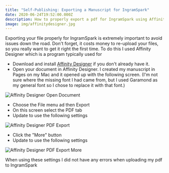 ```yaml
---
title: "Self-Publishing: Exporting a Manuscript for IngramSpark"
date: 2020-06-24T19:52:00.000Z
description: How to properly export a pdf for IngramSpark using Affinity Designer
image: img/affinitydesigner.jpg
---
```

Exporting your file properly for IngramSpark is extremely important to avoid issues down the road. Don't forget, it costs money to re-upload your files, so you really want to get it right the first time. To do this I used Affinity Designer which is a program typically used for 

* Download and install [Affinity Designer](https://affinity.serif.com/en-us/designer/) if you don't already have it.
* Open your document in Affinity Designer. I created my manuscript in Pages on my Mac and it opened up with the following screen. (I'm not sure where the missing font I had came from, but I used Garamond as my general font so I chose to replace it with that font.)

![Affinity Designer Open Document](img/ingramsparkopen.png "Affinity Designer Open Document")

* Choose the File menu ad then Export
* On this screen select the PDF tab
* Update to use the following settings

![Affinity Designer PDF Export](img/ingramspark1.png "Affinity Designer PDF Export")

* Click the "More" button
* Update to use the following settings

![Affinity Designer PDF Export More](img/ingramspark2.png "Affinity Designer PDF Export More")

When using these settings I did not have any errors when uploading my pdf to IngramSpark
